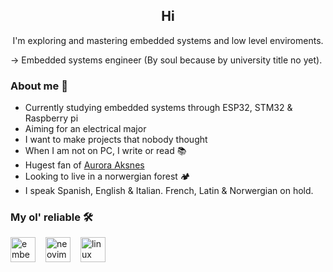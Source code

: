 <h2 align="center">Hi</h2>

<p align="center">I'm exploring and mastering embedded systems and low level enviroments.</p>

-> Embedded systems engineer (By soul because by university title no yet).

### About me 🧍
- Currently studying embedded systems through ESP32, STM32 & Raspberry pi
- Aiming for an electrical major
- I want to make projects that nobody thought
- When I am not on PC, I write or read 📚
- Hugest fan of [Aurora Aksnes](https://youtu.be/Y1YTg6SEed8?t=4)
- Looking to live in a norwergian forest 🏕️
- I speak Spanish, English & Italian. French, Latin & Norwergian on hold.

### My ol' reliable 🛠

<div align="left">
  <img src="https://cdn.jsdelivr.net/gh/devicons/devicon/icons/embeddedc/embeddedc-original.svg" height="40" width="40" alt="embeddedc logo" style="margin-right: 12px;" />
  <img src="https://skillicons.dev/icons?i=neovim" height="40" alt="neovim logo" style="margin-right: 12px;" />
  <img src="https://skillicons.dev/icons?i=linux" height="40" alt="linux logo" />
</div>
